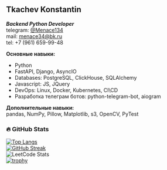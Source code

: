 ## Tkachev Konstantin
___Backend Python Developer___  
telegram: [@Menace134](https://t.me/Menace134)  
mail: menace34@bk.ru  
tel: +7 (961) 659-99-48  

**Основные навыки:**
- Python
- FastAPI, Django, AsyncIO
- Databases: PostgreSQL, ClickHouse, SQLAlchemy
- Javascript: JS, JQuery
- DevOps: Linux, Docker, Kubernetes, CI\CD
- Разработка телеграм ботов: python-telegram-bot, aiogram

**Дополнительные навыки:**  
pandas, NumPy, Pillow, Matplotlib, s3, OpenCV, PyTest

### 🔥 GitHub Stats  
[![Top Langs](https://github-readme-stats.vercel.app/api/top-langs/?username=firefly134&theme=dark&layout=compact)](https://github.com/anuraghazra/github-readme-stats)  
[![GitHub Streak](https://streak-stats.demolab.com?user=FireFly134&theme=dark&hide_border=true&border_radius=4&locale=ru&date_format=j%20M%5B%20Y%5D&mode=weekly)](https://git.io/streak-stats)  
![LeetCode Stats](https://leetcard.jacoblin.cool/FireFly134?theme=dark&font=Crimson%20Pro&ext=contest)  
[![trophy](https://github-profile-trophy.vercel.app/?username=firefly134&theme=onedark)](https://github.com/ryo-ma/github-profile-trophy)  
